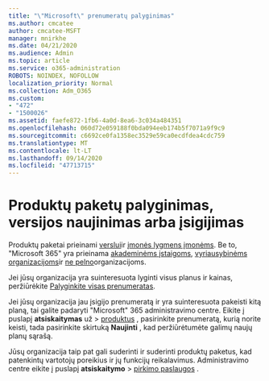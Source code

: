 ```yaml
---
title: "\"Microsoft\" prenumeratų palyginimas"
ms.author: cmcatee
author: cmcatee-MSFT
manager: mnirkhe
ms.date: 04/21/2020
ms.audience: Admin
ms.topic: article
ms.service: o365-administration
ROBOTS: NOINDEX, NOFOLLOW
localization_priority: Normal
ms.collection: Adm_O365
ms.custom:
- "472"
- "1500026"
ms.assetid: faefe872-1fb6-4a0d-8ea6-3c034a484351
ms.openlocfilehash: 060d72e059188f0bda094eeb174b5f7071a9f9c9
ms.sourcegitcommit: c6692ce0fa1358ec3529e59ca0ecdfdea4cdc759
ms.translationtype: MT
ms.contentlocale: lt-LT
ms.lasthandoff: 09/14/2020
ms.locfileid: "47713715"
---
```

# <a name="compare-upgrade-or-purchase-subscriptions"></a>Produktų paketų palyginimas, versijos naujinimas arba įsigijimas
  
Produktų paketai prieinami [verslui](https://products.office.com/compare-all-microsoft-office-products?tab=2)ir [įmonės lygmens įmonėms](https://products.office.com/business/compare-more-office-365-for-business-plans). Be to, "Microsoft 365" yra prieinama [akademinėms įstaigoms](https://products.office.com/academic/compare-office-365-education-plans), [vyriausybinėms organizacijoms](https://products.office.com/government/compare-office-365-government-plans)ir [ne pelno](https://products.office.com/nonprofit/office-365-nonprofit-plans-and-pricing?tab=1)organizacijoms.
  
Jei jūsų organizacija yra suinteresuota lyginti visus planus ir kainas, peržiūrėkite [Palyginkite visas prenumeratas](https://products.office.com/business/compare-more-office-365-for-business-plans).
  
Jei jūsų organizacija jau įsigijo prenumeratą ir yra suinteresuota pakeisti kitą planą, tai galite padaryti "Microsoft" 365 administravimo centre. Eikite į puslapį **atsiskaitymas** už \> [produktus](https://go.microsoft.com/fwlink/p/?linkid=842054) , pasirinkite prenumeratą, kurią norite keisti, tada pasirinkite skirtuką **Naujinti** , kad peržiūrėtumėte galimų naujų planų sąrašą.
  
Jūsų organizacija taip pat gali suderinti ir suderinti produktų paketus, kad patenkintų vartotojų poreikius ir jų funkcijų reikalavimus. Administravimo centre eikite į puslapį **atsiskaitymo** \> [pirkimo paslaugos](https://go.microsoft.com/fwlink/p/?linkid=868433) .